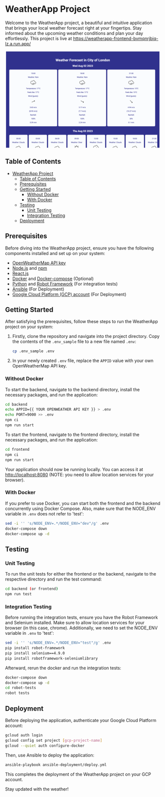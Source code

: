 # WeatherApp Project

Welcome to the WeatherApp project, a beautiful and intuitive application that brings your local weather forecast right at your fingertips. Stay informed about the upcoming weather conditions and plan your day effortlessly. This project is live at https://weatherapp-frontend-bvmqnrjbiq-lz.a.run.app/

![alt webpage snippet](snippet.png)

## Table of Contents

- [WeatherApp Project](#weatherapp-project)
  - [Table of Contents](#table-of-contents)
  - [Prerequisites](#prerequisites)
  - [Getting Started](#getting-started)
    - [Without Docker](#without-docker)
    - [With Docker](#with-docker)
  - [Testing](#testing)
    - [Unit Testing](#unit-testing)
    - [Integration Testing](#integration-testing)
  - [Deployment](#deployment)

## Prerequisites

Before diving into the WeatherApp project, ensure you have the following components installed and set up on your system:

- [OpenWeatherMap API key](https://openweathermap.org/price)
- [Node.js](https://nodejs.org/en/) and [npm](https://www.npmjs.com/get-npm)
- [React.js](https://reactjs.org/)
- [Docker](https://www.docker.com/) and [Docker-compose](https://docs.docker.com/compose/install/) (Optional)
- [Python](https://www.python.org/downloads/) and [Robot Framework](https://robotframework.org/) (For integration tests)
- [Ansible](https://www.ansible.com/) (For Deployment)
- [Google Cloud Platform (GCP) account](https://cloud.google.com/) (For Deployment)

## Getting Started

After satisfying the prerequisites, follow these steps to run the WeatherApp project on your system:

1. Firstly, clone the repository and navigate into the project directory. Copy the contents of the `.env_sample` file to a new file named `.env`:

   ```bash
   cp .env_sample .env
   ```

2. In your newly created `.env` file, replace the `APPID` value with your own OpenWeatherMap API key.

### Without Docker

To start the backend, navigate to the backend directory, install the necessary packages, and run the application:

```bash
cd backend
echo APPID={{ YOUR OPENWEATHER API KEY }} > .env
echo PORT=9000 >> .env
npm ci
npm run start
```

To start the frontend, navigate to the frontend directory, install the necessary packages, and run the application:

```bash
cd frontend
npm ci
npm run start
```

Your application should now be running locally. You can access it at [http://localhost:8080](http://localhost:8080) (NOTE: you need to allow location services for your browser).

### With Docker

If you prefer to use Docker, you can start both the frontend and the backend concurrently using Docker Compose. Also, make sure that the NODE_ENV variable in `.env` does not refer to 'test':

```bash
sed -i '' 's/NODE_ENV=.*/NODE_ENV="dev"/g' .env
docker-compose down
docker-compose up -d
```

## Testing

### Unit Testing

To run the unit tests for either the frontend or the backend, navigate to the respective directory and run the test command:

```bash
cd backend (or frontend)
npm run test
```

### Integration Testing

Before running the integration tests, ensure you have the Robot Framework and Selenium installed. Make sure to allow location services for your browser (in this case, chrome). Additionally, we need to set the NODE_ENV variable in `.env` to 'test':

```bash
sed -i '' 's/NODE_ENV=.*/NODE_ENV="test"/g' .env
pip install robot-framework
pip install selenium==4.9.0
pip install robotframework-seleniumlibrary
```

Afterward, rerun the docker and run the integration tests:

```bash
docker-compose down
docker-compose up -d
cd robot-tests
robot tests
```

## Deployment

Before deploying the application, authenticate your Google Cloud Platform account:

```bash
gcloud auth login
gcloud config set project [gcp-project-name]
gcloud --quiet auth configure-docker
```

Then, use Ansible to deploy the application:

```bash
ansible-playbook ansible-deployment/deploy.yml
```

This completes the deployment of the WeatherApp project on your GCP account.

Stay updated with the weather!